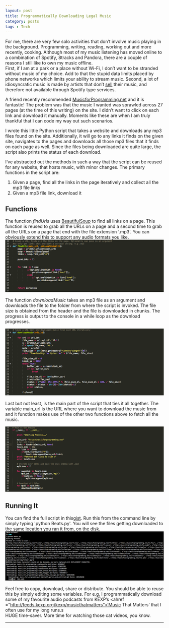 ```yaml
---
layout: post
title: Programmatically Downloading Legal Music	
category: posts
tags : Tech
---
```

For me, there are very few solo activities that don’t involve music playing in the background. Programming, writing, reading, working out and more recently, cooking. Although most of my music listening has moved online to a combination of Spotify, 8tracks and Pandora, there are a couple of reasons I still like to own my music offline. 
</br>
First, if I am at a park or a place without Wi-Fi, I don’t want to be stranded without music of my choice. Add to that the stupid data limits placed by phone networks which limits your ability to stream music. Second, a lot of idiosyncratic music is made by artists that don’t <a href="http://goo.gl/QFaaZ1">sell</a> their music, and therefore not available through Spotify type services.

A friend recently recommended <a href = ”http://musicforprogramming.net”>MusicforProgramming.net</a> and it is fantastic! The problem was that the music I wanted was sprawled across 27 pages (at the time of this writing) on the site. I didn’t want to click on each link and download it manually. Moments like these are when I am truly thankful that I can code my way out such scenarios.

I wrote this little Python script that takes a website and downloads any mp3 files found on the site. Additionally, it will go to any links it finds on the given site, navigates to the pages and downloads all those mp3 files that it finds on each page as well. Since the files being downloaded are quite large, the script also prints the status of each download. 

I’ve abstracted out the methods in such a way that the script can be reused for any website, that hosts music, with minor changes. The primary functions in the script are:

1. Given a page, find all the links in the page iteratively and collect all the mp3 file links 
2. Given a mp3 file link, download it

<h2>Functions</h2>
The function <i>findUrls</i> uses <a href = "http://www.crummy.com/software/BeautifulSoup/">BeautifulSoup</a> to find all links on a page. This function is reused to grab all the URLs on a page and a second time to grab all the URLs on a page that end with the file extension ‘.mp3’.  You can obviously extend this to support any audio formats you like.

<center><img src="/images/blog/beats/findUrl.png"/></center> 

The function <i>downloadMusic</i> takes an mp3 file as an argument and downloads the file to the folder from where the script is invoked. The file size is obtained from the header and the file is downloaded in chunks. The progress is output to the console in a while loop as the download progresses.

<center><img src="/images/blog/beats/dlMusic.png"/></center> 

Last but not least, is the main part of the script that ties it all together. The variable main_url is the URL where you want to download the music from and it function makes use of the other two functions above to fetch all the music.

<center><img src="/images/blog/beats/main.png"/></center> 

<h2>Running It</h2>
You can find the full script in this<a href ="https://gist.github.com/jasti/cf5188b411d185a4f27a">gist</a>. Run this from the command line by simply typing 'python Beats.py'. You will see the files getting downloaded to the same location you ran it from, on the disk.

<center><img src="/images/blog/beats/running.png"/></center> 


 Feel free to copy, download, share or distribute. You should be able to reuse this by simply editing some variables. For e.g, I programmatically download some of my favourite audio podcasts from KEXP’s <ahref =”http://feeds.kexp.org/kexp/musicthatmatters”>‘Music That Matters’</a>  that I often use for my long runs.s
</br>
 HUGE time-saver. More time for watching those cat videos, you know.

---
